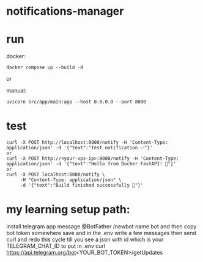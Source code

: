 # notifications-manager


# run

docker:
```
docker compose up --build -d
```
or

manual:
```
uvicorn src/app/main:app --host 0.0.0.0 --port 8000
```


# test

```
curl -X POST http://localhost:8000/notify -H 'Content-Type: application/json' -d '{"text":"Test notification ✅"}'
or
curl -X POST http://<your-vps-ip>:8000/notify -H 'Content-Type: application/json' -d '{"text":"Hello from Docker FastAPI! 🚀"}'
or
curl -X POST localhost:8000/notify \
     -H "Content-Type: application/json" \
     -d '{"text":"Build finished successfully 🎉"}'

```



# my learning setup path:

install telegram app 
message @BotFather /newbot
name bot and then copy bot token somewhere save and in the .env
write a few messages then send curl and redo this cycle till you see a json with id which is your TELEGRAM_CHAT_ID to put in .env
curl https://api.telegram.org/bot<YOUR_BOT_TOKEN>/getUpdates

